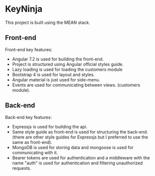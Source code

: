 # KeyNinja

This project is built using the MEAN stack. 

## Front-end

 Front-end key features:
 
- Angular 7.2 is used for building the front-end. 
- Project is structured using Angular official styles guide.
- Lazy loading is used for loading the customers module
- Bootstrap 4 is used for layout and styles.
- Angular material is just used for side-menu.
- Events are used for communicating between views. (customers module).


## Back-end

Back-end key features:

- Expressjs is used for building the api.
- Same style guide as front-end is used for structuring the back-end.(there are other style guides for Expressjs but I preferred to use the same as front-end).
- MongoDB is used for storing data and mongoose is used for communicating with it.
- Bearer tokens are used for authentication and a middleware with the name "auth" is used for authentication and filtering unauthorized requests.





